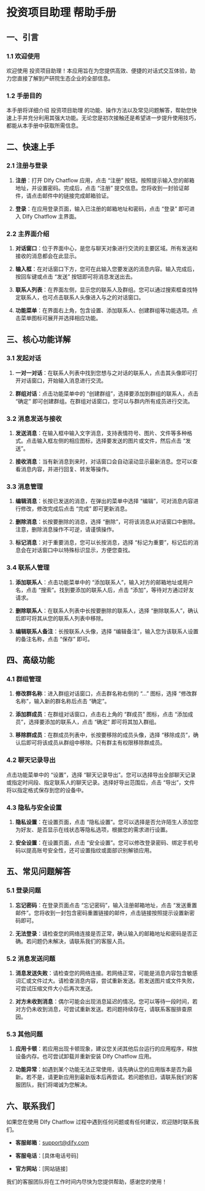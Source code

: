 
# 投资项目助理   帮助手册

## 一、引言

### 1.1 欢迎使用

欢迎使用 投资项目助理！本应用旨在为您提供高效、便捷的对话式交互体验，助力您直接了解到产研院生态企业的全部信息。

### 1.2 手册目的

本手册将详细介绍 投资项目助理 的功能、操作方法以及常见问题解答，帮助您快速上手并充分利用其强大功能。无论您是初次接触还是希望进一步提升使用技巧，都能从本手册中获取所需信息。

## 二、快速上手

### 2.1 注册与登录

1.  **注册**：打开 DIfy Chatflow 应用，点击 “注册” 按钮。按照提示输入您的邮箱地址，并设置密码。完成后，点击 “注册” 提交信息。您将收到一封验证邮件，请点击邮件中的链接完成邮箱验证。

2.  **登录**：在应用登录页面，输入已注册的邮箱地址和密码，点击 “登录” 即可进入 DIfy Chatflow 主界面。

### 2.2 主界面介绍

1.  **对话窗口**：位于界面中心，是您与聊天对象进行交流的主要区域。所有发送和接收的消息都会在此显示。

2.  **输入框**：在对话窗口下方，您可在此输入您要发送的消息内容。输入完成后，按回车键或点击 “发送” 按钮即可将消息发送出去。

3.  **联系人列表**：在界面左侧，显示您的联系人及群组。您可以通过搜索框查找特定联系人，也可点击联系人头像进入与之的对话窗口。

4.  **功能菜单**：在界面右上角，包含设置、添加联系人、创建群组等功能选项。点击菜单图标可展开并选择相应功能。

## 三、核心功能详解

### 3.1 发起对话

1.  **一对一对话**：在联系人列表中找到您想与之对话的联系人，点击其头像即可打开对话窗口，开始输入消息进行交流。

2.  **群组对话**：点击功能菜单中的 “创建群组”，选择要添加到群组的联系人，点击 “确定” 即可创建群组。在群组对话窗口，您可以与群内所有成员进行交流。

### 3.2 消息发送与接收

1.  **发送消息**：在输入框中输入文字消息，支持表情符号、图片、文件等多种格式。点击输入框左侧的相应图标，选择要发送的图片或文件，然后点击 “发送”。

2.  **接收消息**：当有新消息到来时，对话窗口会自动滚动显示最新消息。您可以查看消息内容，并进行回复、转发等操作。

### 3.3 消息管理

1.  **编辑消息**：长按已发送的消息，在弹出的菜单中选择 “编辑”，可对消息内容进行修改，修改完成后点击 “完成” 即可更新消息。

2.  **删除消息**：长按要删除的消息，选择 “删除”，可将该消息从对话窗口中删除。注意，删除消息操作不可逆，请谨慎操作。

3.  **标记消息**：对于重要消息，您可以长按消息，选择 “标记为重要”，标记后的消息会在对话窗口中以特殊标识显示，方便您查找。

### 3.4 联系人管理

1.  **添加联系人**：点击功能菜单中的 “添加联系人”，输入对方的邮箱地址或用户名，点击 “搜索”。找到要添加的联系人后，点击 “添加”，等待对方通过好友请求。

2.  **删除联系人**：在联系人列表中长按要删除的联系人，选择 “删除联系人”，确认后即可将其从您的联系人列表中移除。

3.  **编辑联系人备注**：长按联系人头像，选择 “编辑备注”，输入您为该联系人设置的备注名称，点击 “保存” 即可。

## 四、高级功能

### 4.1 群组管理

1.  **修改群名称**：进入群组对话窗口，点击群名称右侧的 “...” 图标，选择 “修改群名称”，输入新的群名称后点击 “确定”。

2.  **添加群成员**：在群组对话窗口，点击右上角的 “群成员” 图标，点击 “添加成员”，选择要添加的联系人，点击 “确定” 即可将其加入群组。

3.  **移除群成员**：在群成员列表中，长按要移除的成员头像，选择 “移除成员”，确认后即可将该成员从群组中移除。只有群主有权限移除群成员。

### 4.2 聊天记录导出

点击功能菜单中的 “设置”，选择 “聊天记录导出”。您可以选择导出全部聊天记录或指定时间段、指定联系人的聊天记录。选择好导出范围后，点击 “导出”，文件将以指定格式保存到您的设备中。

### 4.3 隐私与安全设置

1.  **隐私设置**：在设置页面，点击 “隐私设置”。您可以选择是否允许陌生人添加您为好友、是否显示在线状态等隐私选项，根据您的需求进行设置。

2.  **安全设置**：在设置页面，点击 “安全设置”。您可以修改登录密码、绑定手机号码以提高账号安全性，还可设置指纹或面部识别解锁应用。

## 五、常见问题解答

### 5.1 登录问题

1.  **忘记密码**：在登录页面点击 “忘记密码”，输入注册邮箱地址，点击 “发送重置邮件”。您将收到一封包含密码重置链接的邮件，点击链接按照提示设置新密码即可。

2.  **无法登录**：请检查您的网络连接是否正常，确认输入的邮箱地址和密码是否正确。若问题仍未解决，请联系我们的客服人员。

### 5.2 消息发送问题

1.  **消息发送失败**：请检查您的网络连接。若网络正常，可能是消息内容包含敏感词汇或文件过大。请检查消息内容，尝试重新发送。若发送图片或文件失败，可尝试压缩文件大小后再次发送。

2.  **对方未收到消息**：偶尔可能会出现消息延迟的情况。您可以等待一段时间，若对方仍未收到消息，可尝试重新发送。若问题持续存在，请联系客服排查原因。

### 5.3 其他问题

1.  **应用卡顿**：若应用出现卡顿现象，建议您关闭其他后台运行的应用程序，释放设备内存。也可尝试卸载并重新安装 DIfy Chatflow 应用。

2.  **功能异常**：如遇到某个功能无法正常使用，请先确认您的应用版本是否为最新。若不是，请更新应用到最新版本后再尝试。若问题依旧，请联系我们的客服团队，我们将竭诚为您解决。

## 六、联系我们

如果您在使用 DIfy Chatflow 过程中遇到任何问题或有任何建议，欢迎随时联系我们。

-   **客服邮箱**：[support@dify.com](mailto:support@dify.com)

-   **客服电话**：[具体电话号码]

-   **官方网站**：[网站链接]

我们的客服团队将在工作时间内尽快为您提供帮助，感谢您的使用！
<!--stackedit_data:
eyJoaXN0b3J5IjpbLTg1NTIzMjc4NSwxNTI2MzM0ODksODIwMT
MzMjc4LC0yNjk4MDI2NDRdfQ==
-->